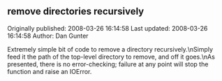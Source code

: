 ## remove directories recursively 
Originally published: 2008-03-26 16:14:58 
Last updated: 2008-03-26 16:14:58 
Author: Dan Gunter 
 
Extremely simple bit of code to remove a directory recursively.\nSimply feed it the path of the top-level directory to remove, and off it goes.\nAs presented, there is no error-checking; failure at any point will stop the function and raise an IOError.